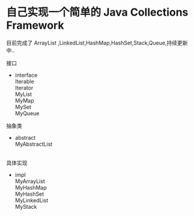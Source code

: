 


自己实现一个简单的  Java Collections Framework
=============================================
目前完成了 ArrayList ,LinkedList,HashMap,HashSet,Stack,Queue,持续更新中..

接口
* interface<br>
Iterable <br>
Iterator <br>
MyList <br>
MyMap <br>
MySet<br>
MyQueue<br>


抽象类
* abstract<br>
MyAbstractList<br>    
 
          
具体实现            
* impl<br>
MyArrayList<br>
MyHashMap<br>
MyHashSet<br>
MyLinkedList<br>
MyStack<br>
